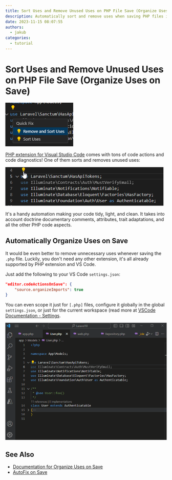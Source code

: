 ```yaml
---
title: Sort Uses and Remove Unused Uses on PHP File Save (Organize Uses on Save)
description: Automatically sort and remove uses when saving PHP files in Visual Studio Code.
date: 2023-11-15 08:07:55
authors:
  - jakub
categories:
  - tutorial
---
```


# Sort Uses and Remove Unused Uses on PHP File Save (Organize Uses on Save)

![Cover Image](imgs/organize-php-uses-small.png)

[PHP extension for Visual Studio Code](https://marketplace.visualstudio.com/items?itemName=DEVSENSE.phptools-vscode) comes with tons of code actions and code diagnostics! One of them sorts and removes unused uses:

<!-- more -->

![Image description](imgs/organize-uses-action.gif)

It's a handy automation making your code tidy, light, and clean. It takes into account doctrine documentary comments, attributes, trait adaptations, and all the other PHP code aspects.

## Automatically Organize Uses on Save

It would be even better to remove unnecessary uses whenever saving the `.php` file. Luckily, you don't need any other extension, it's all already supported by PHP extension and VS Code.

Just add the following to your VS Code `settings.json`:

```json
"editor.codeActionsOnSave": {
    "source.organizeImports": true
}
```

You can even scope it just for `[.php]` files, configure it globally in the global `settings.json`, or just for the current workspace (read more at [VSCode Documentation - Settings](https://code.visualstudio.com/docs/getstarted/settings).

![organize PHP uses on save](imgs/organize-uses-onsave.gif)

## See Also

- [Documentation for Organize Uses on Save](https://docs.devsense.com/vscode/code%20actions/organize-uses/#settings)
- [AutoFix on Save](https://docs.devsense.com/vscode/code%20actions/autofix/)

